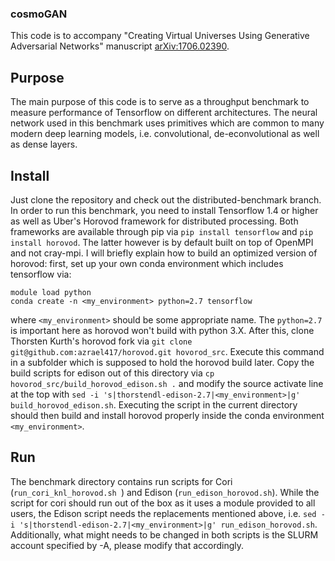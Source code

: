 ### cosmoGAN

This code is to accompany "Creating Virtual Universes Using Generative Adversarial Networks" manuscript [arXiv:1706.02390](https://arxiv.org/abs/1706.02390).

## Purpose
The main purpose of this code is to serve as a throughput benchmark to measure performance of Tensorflow on different architectures. The neural network used in this 
benchmark uses primitives which are common to many modern deep learning models, i.e. convolutional, de-econvolutional as well as dense layers.

## Install

Just clone the repository and check out the distributed-benchmark branch. In order to run this benchmark, you need to install Tensorflow 1.4 or higher as well as Uber's Horovod framework for distributed processing. Both frameworks are available through pip via `pip install tensorflow` and `pip install horovod`. The latter however is by default built on top of OpenMPI and not cray-mpi. I will briefly explain how to build an optimized version of horovod:
first, set up your own conda environment which includes tensorflow via:
```
module load python
conda create -n <my_environment> python=2.7 tensorflow
```
where `<my_environment>` should be some appropriate name.
The `python=2.7` is important here as horovod won't build with python 3.X. After this, clone Thorsten Kurth's horovod fork via 
```git clone git@github.com:azrael417/horovod.git hovorod_src```. 
Execute this command in a subfolder which is supposed to hold the horovod build later.
Copy the build scripts for edison out of this directory via ```cp hovorod_src/build_horovod_edison.sh .``` and modify the source activate line at the top with
```sed -i 's|thorstendl-edison-2.7|<my_environment>|g' build_horovod_edison.sh```.
Executing the script in the current directory should then build and install horovod properly inside the conda environment `<my_environment>`.

## Run
The benchmark directory contains run scripts for Cori (`run_cori_knl_horovod.sh `) and Edison (`run_edison_horovod.sh`). While the script for cori should run out of the box as it uses a module provided to all users, the Edison script needs the replacements mentioned above, i.e.
```sed -i 's|thorstendl-edison-2.7|<my_environment>|g' run_edison_horovod.sh```. 
Additionally, what might needs to be changed in both scripts is the SLURM account specified by -A, please modify that accordingly. 